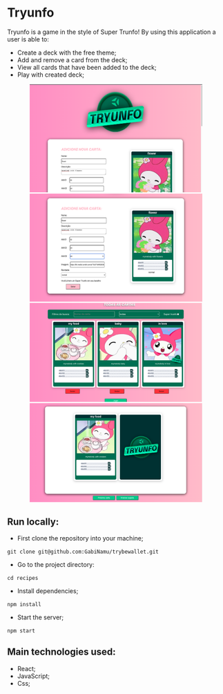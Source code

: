 # Tryunfo

Tryunfo is a game in the style of Super Trunfo! By using this application a user is able to:

- Create a deck with the free theme;
- Add and remove a card from the deck;
- View all cards that have been added to the deck;
- Play with created deck;

<div align="center" display="inline">
<img src="./src/images/logo.png" alt="logo" width="400px" height="250px">
<img src="./src/images/create.png" alt="create" width="400px" height="250px">
<img src="./src/images/cards.png" alt="cards" width="400px" heigth="450px">
<img src="./src/images/game.png" alt="game" width="400px" heigth="450px">
</div>

## Run locally:
- First clone the repository into your machine;

```
git clone git@github.com:GabiNamu/trybewallet.git
```
- Go to the project directory:
```
cd recipes
```
 
- Install dependencies;

```
npm install
```
- Start the server;
```
npm start
```
## Main technologies used:
- React;
- JavaScript;
- Css;

